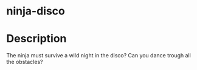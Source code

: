 # ninja-disco
# Description

The ninja must survive a wild night in the disco? Can you dance trough all the obstacles?
